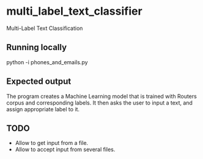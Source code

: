 # multi_label_text_classifier
Multi-Label Text Classification

## Running locally
python -i phones_and_emails.py

## Expected output
The program creates a Machine Learning model that is trained with Routers corpus and corresponding labels. It then asks the user to input a text, and assign appropriate label to it.

## TODO
- Allow to get input from a file.
- Allow to accept input from several files.